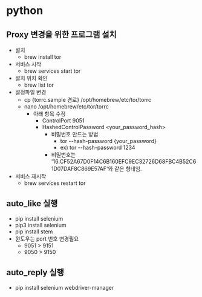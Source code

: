 # python


## Proxy 변경을 위한 프로그램 설치
- 설치
  - brew install tor
- 서비스 시작
  - brew services start tor
- 설치 위치 확인
  - brew list tor
- 설정파일 변경
  - cp {torrc.sample 경로} /opt/homebrew/etc/tor/torrc
  - nano /opt/homebrew/etc/tor/torrc
    - 아래 항목 수정
      - ControlPort 9051
      - HashedControlPassword <your_password_hash>
        - 비밀번호 만드는 방법
          -  tor --hash-password {your_password}
          -  ex) tor --hash-password 1234
        - 비밀번호는 '16:CF52A67D0F14C6B160EFC9EC32726D68FBC4B52C61D07DAF8C869E57AF'와 같은 형태임. 
- 서비스 재시작
  - brew services restart tor



## auto_like 실행
- pip install selenium
- pip3 install selenium
- pip install stem
- 윈도우는 port 번호 변경필요
  -  9051 > 9151
  -  9050 > 9150

## auto_reply 실행
- pip install selenium webdriver-manager

